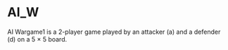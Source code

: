 # AI_W
AI Wargame1 is a 2-player game played by an attacker (a) and a defender (d) on a 5 × 5 board. 
